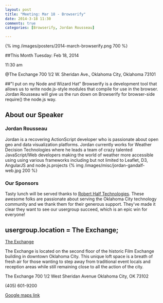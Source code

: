 ```yaml
---
layout: post
title: "Meeting: Mar 18 - Browserify"
date: 2014-3-18 11:30
comments: true
categories: [Browserify, Jordan Rousseau]

---
```

{% img /images/posters/2014-march-browserify.png 700 %}

##This Month
Tuesday: Feb 18, 2014 

11:30 am

@The Exchange
700 1/2 W. Sheridan Ave.,
Oklahoma City, Oklahoma
73101


##"I put on my Node and Wizard Hat"
Browserify is a development tool that allows us to write node.js-style modules that compile for use in the browser. Jordan Rousseau will give us the run down on Browserify for browser-side require() the node.js way.
<!-- more -->

## About our Speaker

### Jordan Rousseau

Jordan is a recovering ActionScript developer who is passionate about open geo and data visualization platforms. Jordan currently works for Weather Decision Technologies where he leads a team of crazy talented JavaScript/Web developers making the world of weather more accessible using using various frameworks including but not limited to Leaflet, D3, AngularJS and node.js.projects
{% img /images/misc/jordan-gandalf-web.jpg 200 %}

### Our Sponsors
Tasty lunch will be served thanks to [Robert Half Technologies](http://www.roberthalftechnology.com/). These awesome folks are passionate about serving the Oklahoma City technology community and we thank them for their generous support. They've made it clear they want to see our usergroup succeed, which is an epic win for everyone!

## usergroup.location = The Exchange;


[The Exchange](http://www.exchangeokc.com/) 

The Exchange is located on the second floor of the historic Film Exchange building in downtown Oklahoma City.  This unique loft space is a breath of fresh air for those wanting to step away from traditional event locals and reception areas while still remaining close to all the action of the city.

The Exchange
700 1/2 West Sheridan Avenue
Oklahoma City, OK 73102

(405) 601-9200    


[Google maps link](https://maps.google.com/maps?q=+700+West+Sheridan+Avenue+Oklahoma+City,+OK+73102&hl=en&sll=37.0625,-95.677068&sspn=83.75977,57.919922&hnear=700+W+Sheridan+Ave,+Oklahoma+City,+Oklahoma+73102&t=m&z=17)

